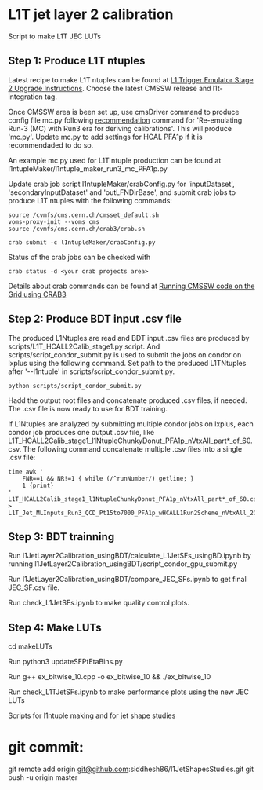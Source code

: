 # L1T jet layer 2 calibration
Script to make L1T JEC LUTs

## Step 1: Produce L1T ntuples
Latest recipe to make L1T ntuples can be found at [L1 Trigger Emulator Stage 2 Upgrade Instructions](https://twiki.cern.ch/twiki/bin/view/CMSPublic/SWGuideL1TStage2Instructions#Environment_Setup_with_Integrati). Choose the latest CMSSW release and l1t-integration tag.

Once CMSSW area is been set up, use cmsDriver command to produce config file mc.py following [recommendation](https://twiki.cern.ch/twiki/bin/view/CMSPublic/SWGuideL1TStage2Instructions#Workflows) command for 'Re-emulating Run-3 (MC) with Run3 era for deriving calibrations'. 
This will produce 'mc.py'. Update mc.py to add settings for HCAL PFA1p if it is recommendaded to do so.

An example mc.py used for L1T ntuple production can be found at l1ntupleMaker/l1ntuple_maker_run3_mc_PFA1p.py

Update crab job script l1ntupleMaker/crabConfig.py for 'inputDataset', 'secondaryInputDataset' and 'outLFNDirBase', and submit crab jobs to produce L1T ntuples with the following commands:
```
source /cvmfs/cms.cern.ch/cmsset_default.sh
voms-proxy-init --voms cms
source /cvmfs/cms.cern.ch/crab3/crab.sh

crab submit -c l1ntupleMaker/crabConfig.py
```

Status of the crab jobs can be checked with
```
crab status -d <your crab projects area>
```
Details about crab commands can be found at [Running CMSSW code on the Grid using CRAB3](https://twiki.cern.ch/twiki/bin/view/CMSPublic/WorkBookCRAB3Tutorial)


## Step 2: Produce BDT input .csv file
The produced L1Ntuples are read and BDT input .csv files are produced by scripts/L1T_HCALL2Calib_stage1.py script. And scripts/script_condor_submit.py is used to submit the jobs on condor on lxplus using the following command.
Set path to the produced L1TNtuples after '--l1ntuple' in scripts/script_condor_submit.py.
```
python scripts/script_condor_submit.py
```

Hadd the output root files and concatenate produced .csv files, if needed.
The .csv file is now ready to use for BDT training.

If L1Ntuples are analyzed by submitting multiple condor jobs on lxplus, each condor job produces one output .csv file, like L1T_HCALL2Calib_stage1_l1NtupleChunkyDonut_PFA1p_nVtxAll_part*_of_60.csv.
The following command concatenate multiple .csv files into a single .csv file:
```
time awk '
    FNR==1 && NR!=1 { while (/^runNumber/) getline; } 
    1 {print}    
' L1T_HCALL2Calib_stage1_l1NtupleChunkyDonut_PFA1p_nVtxAll_part*_of_60.csv   > L1T_Jet_MLInputs_Run3_QCD_Pt15to7000_PFA1p_wHCALL1Run2Scheme_nVtxAll_20220626.csv 
```

## Step 3: BDT trainning
Run l1JetLayer2Calibration_usingBDT/calculate_L1JetSFs_usingBD.ipynb by running l1JetLayer2Calibration_usingBDT/script_condor_gpu_submit.py

Run l1JetLayer2Calibration_usingBDT/compare_JEC_SFs.ipynb to get final JEC_SF.csv file.

Run check_L1JetSFs.ipynb to make quality control plots.

## Step 4: Make LUTs
cd makeLUTs

Run python3 updateSFPtEtaBins.py

Run g++ ex_bitwise_10.cpp -o ex_bitwise_10 && ./ex_bitwise_10

Run check_L1TJetSFs.ipynb to make performance plots using the new JEC LUTs


Scripts for l1ntuple making and
for jet shape studies


# git commit:
git remote add origin git@github.com:siddhesh86/l1JetShapesStudies.git
git push -u origin master